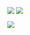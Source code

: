 
<img src="https://capsule-render.vercel.app/api?type=soft&color=F1e2e9&height=100&section=header&text=Ya_e_un%20&fontColor=714a59&fontSize=30" />


<img src="https://github-readme-stats.vercel.app/api?username=yaeun&show_icons=true&theme=date_night">


<a href="https://hits.seeyoufarm.com"><img src="https://hits.seeyoufarm.com/api/count/incr/badge.svg?url=https%3A%2F%2Fgithub.com%2Fyaeun&count_bg=%23D1ACC7&title_bg=%23D1ACC7&icon=github.svg&icon_color=%23E7E7E7&title=&edge_flat=true"/></a>
